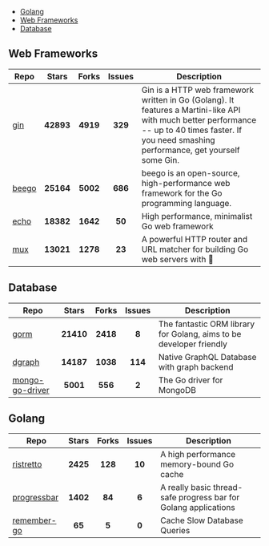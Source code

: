 
- [Golang](#golang)
- [Web Frameworks](#web-frameworks)
- [Database](#database)

## Web Frameworks

| Repo | Stars  | Forks  | Issues | Description |
| ---- | :----: | :----: | :----: | ----------- |
| [gin](https://github.com/gin-gonic/gin) | **42893** | **4919** | **329** | Gin is a HTTP web framework written in Go (Golang). It features a Martini-like API with much better performance -- up to 40 times faster. If you need smashing performance, get yourself some Gin. |
| [beego](https://github.com/astaxie/beego) | **25164** | **5002** | **686** | beego is an open-source, high-performance web framework for the Go programming language. |
| [echo](https://github.com/labstack/echo) | **18382** | **1642** | **50** | High performance, minimalist Go web framework |
| [mux](https://github.com/gorilla/mux) | **13021** | **1278** | **23** | A powerful HTTP router and URL matcher for building Go web servers with 🦍 |

## Database

| Repo | Stars  | Forks  | Issues | Description |
| ---- | :----: | :----: | :----: | ----------- |
| [gorm](https://github.com/go-gorm/gorm) | **21410** | **2418** | **8** | The fantastic ORM library for Golang, aims to be developer friendly |
| [dgraph](https://github.com/dgraph-io/dgraph) | **14187** | **1038** | **114** | Native GraphQL Database with graph backend |
| [mongo-go-driver](https://github.com/mongodb/mongo-go-driver) | **5001** | **556** | **2** | The Go driver for MongoDB |

## Golang

| Repo | Stars  | Forks  | Issues | Description |
| ---- | :----: | :----: | :----: | ----------- |
| [ristretto](https://github.com/dgraph-io/ristretto) | **2425** | **128** | **10** | A high performance memory-bound Go cache |
| [progressbar](https://github.com/schollz/progressbar) | **1402** | **84** | **6** | A really basic thread-safe progress bar for Golang applications |
| [remember-go](https://github.com/rocketlaunchr/remember-go) | **65** | **5** | **0** | Cache Slow Database Queries |
